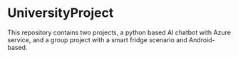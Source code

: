 # UniversityProject

This repository contains two projects, a python based AI chatbot with Azure service, and a group project with a smart fridge scenario and Android-based.
